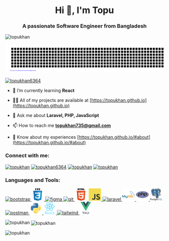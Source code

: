 <h1 align="center">Hi 👋, I'm Topu</h1>
<h3 align="center">A passionate Software Engineer from Bangladesh</h3>

<p align="left"> <img src="https://komarev.com/ghpvc/?username=topukhan&label=Profile%20views&color=0e75b6&style=flat" alt="topukhan" /> </p>
<div align="center">

![gitartwork](gitartwork.svg)

</div>
<!-- <p align="left"> <a href="https://github.com/ryo-ma/github-profile-trophy"><img src="https://github-profile-trophy.vercel.app/?username=topukhan" alt="topukhan" /></a> </p> -->

<p align="left"> <a href="https://twitter.com/topukhan6364" target="blank"><img src="https://img.shields.io/twitter/follow/topukhan6364?logo=x&style=for-the-badge" alt="topukhan6364" /></a> </p>

- 🌱 I’m currently learning **React**

- 👨‍💻 All of my projects are available at [https://topukhan.github.io](https://topukhan.github.io)

- 💬 Ask me about **Laravel, PHP, JavaScript**

- 📫 How to reach me **topukhan735@gmail.com**

- 📄 Know about my experiences [https://topukhan.github.io/#about](https://topukhan.github.io/#about)

<h3 align="left">Connect with me:</h3>
<p align="left">
<a href="https://t.me/topukhan63" target="blank"><img align="center" src="https://img.icons8.com/?size=48&id=oWiuH0jFiU0R&format=png" alt="topukhan" height="40" width="40" /></a>
<a href="https://x.com/topukhan6364" target="blank"><img align="center" src="https://raw.githubusercontent.com/rahuldkjain/github-profile-readme-generator/master/src/images/icons/Social/twitter.svg" alt="topukhan6364" height="30" width="40" /></a>
<a href="https://linkedin.com/in/topukhan" target="blank"><img align="center" src="https://raw.githubusercontent.com/rahuldkjain/github-profile-readme-generator/master/src/images/icons/Social/linked-in-alt.svg" alt="topukhan" height="30" width="40" /></a>
<!-- <a href="https://www.hackerrank.com/topukhan6364" target="blank"><img align="center" src="https://raw.githubusercontent.com/rahuldkjain/github-profile-readme-generator/master/src/images/icons/Social/hackerrank.svg" alt="topukhan6364" height="30" width="40" /></a> -->
<a href="https://www.leetcode.com/topukhan" target="blank"><img align="center" src="https://raw.githubusercontent.com/rahuldkjain/github-profile-readme-generator/master/src/images/icons/Social/leet-code.svg" alt="topukhan" height="30" width="40" /></a>
</p>

<h3 align="left">Languages and Tools:</h3>
<p align="left"> <a href="https://getbootstrap.com" target="_blank" rel="noreferrer"> <img src="https://img.icons8.com/?size=48&id=EzPCiQUqWWEa&format=png" alt="bootstrap" width="40" height="40"/> </a> <a href="https://www.w3schools.com/css/" target="_blank" rel="noreferrer"> <img src="https://raw.githubusercontent.com/devicons/devicon/master/icons/css3/css3-original-wordmark.svg" alt="css3" width="40" height="40"/> </a> <a href="https://www.figma.com/" target="_blank" rel="noreferrer"> <img src="https://www.vectorlogo.zone/logos/figma/figma-icon.svg" alt="figma" width="40" height="40"/> </a> <a href="https://git-scm.com/" target="_blank" rel="noreferrer"> <img src="https://www.vectorlogo.zone/logos/git-scm/git-scm-icon.svg" alt="git" width="40" height="40"/> </a> <a href="https://www.w3.org/html/" target="_blank" rel="noreferrer"> <img src="https://raw.githubusercontent.com/devicons/devicon/master/icons/html5/html5-original-wordmark.svg" alt="html5" width="40" height="40"/> </a> <a href="https://developer.mozilla.org/en-US/docs/Web/JavaScript" target="_blank" rel="noreferrer"> <img src="https://raw.githubusercontent.com/devicons/devicon/master/icons/javascript/javascript-original.svg" alt="javascript" width="40" height="40"/> </a> <a href="https://laravel.com/" target="_blank" rel="noreferrer"> <img src="https://upload.wikimedia.org/wikipedia/commons/thumb/9/9a/Laravel.svg/50px-Laravel.svg.png?20190820171151" alt="laravel" width="40" height="40"/> </a> <a href="https://www.mysql.com/" target="_blank" rel="noreferrer"> <img src="https://raw.githubusercontent.com/devicons/devicon/master/icons/mysql/mysql-original-wordmark.svg" alt="mysql" width="40" height="40"/> </a> <a href="https://www.php.net" target="_blank" rel="noreferrer"> <img src="https://raw.githubusercontent.com/devicons/devicon/master/icons/php/php-original.svg" alt="php" width="40" height="40"/> </a> <a href="https://www.postgresql.org" target="_blank" rel="noreferrer"> <img src="https://raw.githubusercontent.com/devicons/devicon/master/icons/postgresql/postgresql-original-wordmark.svg" alt="postgresql" width="40" height="40"/> </a> <a href="https://postman.com" target="_blank" rel="noreferrer"> <img src="https://www.vectorlogo.zone/logos/getpostman/getpostman-icon.svg" alt="postman" width="40" height="40"/> </a> <a href="https://www.python.org" target="_blank" rel="noreferrer"> <img src="https://raw.githubusercontent.com/devicons/devicon/master/icons/python/python-original.svg" alt="python" width="40" height="40"/> </a> <a href="https://reactjs.org/" target="_blank" rel="noreferrer"> <img src="https://raw.githubusercontent.com/devicons/devicon/master/icons/react/react-original-wordmark.svg" alt="react" width="40" height="40"/> </a> <a href="https://tailwindcss.com/" target="_blank" rel="noreferrer"> <img src="https://www.vectorlogo.zone/logos/tailwindcss/tailwindcss-icon.svg" alt="tailwind" width="40" height="40"/> </a> <a href="https://vuejs.org/" target="_blank" rel="noreferrer"> <img src="https://raw.githubusercontent.com/devicons/devicon/master/icons/vuejs/vuejs-original-wordmark.svg" alt="vuejs" width="40" height="40"/> </a> </p>

<p><img align="left" src="https://github-readme-stats.vercel.app/api/top-langs?username=topukhan&show_icons=true&locale=en&layout=compact" alt="topukhan" /></p>

<p>&nbsp;<img align="center" src="https://github-readme-stats.vercel.app/api?username=topukhan&show_icons=true&locale=en" alt="topukhan" /></p>

<p><img align="left" src="https://github-readme-streak-stats.herokuapp.com/?user=topukhan" alt="topukhan" /></p>

